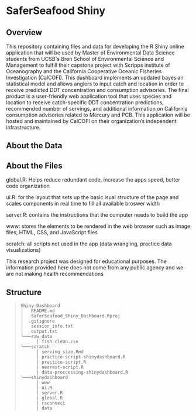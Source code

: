 # SaferSeafood Shiny


## Overview
This repository containing files and data for developing the R Shiny online application that will be used by Master of Environmental Data Science students from UCSB's Bren School of Environmental Science and Management to fulfill their capstone project with Scripps institute of Oceanography and the California Cooperative Oceanic Fisheries Investigation (CalCOFI). This dashboard implements an updated bayesian statistical model and allows anglers to input catch and location in order to receive predicted DDT concentration and consumption advisories. The final product is a user-friendly web application tool that uses species and location to receive catch-specific DDT concentration predictions, recommended number of servings, and additional information on California consumption advisories related to Mercury and PCB. This application will be hosted and maintained by CalCOFI on their organization’s independent infrastructure.


## About the Data

## About the Files

global.R: Helps reduce redundant code, increase the apps speed, better code organization 

ui.R: for the layout that sets up the basic isual structure of the page and scales components in real time to fill all available broswer width 

server.R: contains the instructions that the computer needs to build the app

www: stores the elements to be rendered in the web browser such as image files, HTML, CSS, and JavaScript files 

scratch: all scripts not used in the app (data wrangling, practice data visualizations) 

This research project was designed for educational purposes. The information provided here does not come from any public agency and we are not making health recommendations

## Structure 

> ```
> Shiny-Dashboard
> │   README.md
> │   SaferSeafood_Shiny_Dashboard.Rproj
> │  .gitignore
> │   session_info.txt
> |   output.txt
> └───raw_data
>       │ fish_clean.csv
> └───scratch
>       │ serving_size.Rmd
>       │ practice-script-shinydashboard.R
>       | practice-script.R
>       | nearest-script.R
>       | data-proccessing-shinydashboard.R
> └───shinydashboard
>       │ www
>       │ ui.R
>       | server.R
>       | global.R
>       | rsconnect
>       | data
>
